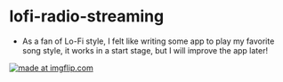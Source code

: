 # lofi-radio-streaming

* As a fan of Lo-Fi style, I felt like writing some app to play my favorite song style, it works in a start stage, but I will improve the app later!

<a href="https://imgflip.com/gif/2467eh"><img src="https://i.imgflip.com/2467eh.gif" title="made at imgflip.com"/></a>
